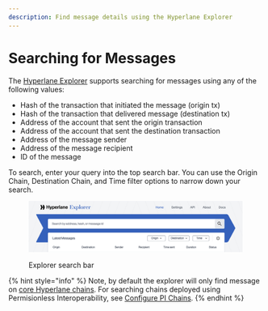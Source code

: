 ```yaml
---
description: Find message details using the Hyperlane Explorer
---
```


# Searching for Messages

The [Hyperlane Explorer](https://explorer.hyperlane.xyz/) supports searching for messages using any of the following values:

* Hash of the transaction that initiated the message (origin tx)
* Hash of the transaction that delivered message (destination tx)
* Address of the account that sent the origin transaction
* Address of the account that sent the destination transaction
* Address of the message sender
* Address of the message recipient
* ID of the message

To search, enter your query into the top search bar. You can use the Origin Chain, Destination Chain, and Time filter options to narrow down your search.

<figure><img src="../../.gitbook/assets/Screenshot 2023-03-14 at 4.03.15 PM.png" alt=""><figcaption><p>Explorer search bar</p></figcaption></figure>

{% hint style="info" %}
Note, by default the explorer will only find message on [core Hyperlane chains](../../resources/domains.md). For searching chains deployed using Permisionless Interoperability, see [Configure PI Chains](configuring-pi-chains.md).
{% endhint %}
